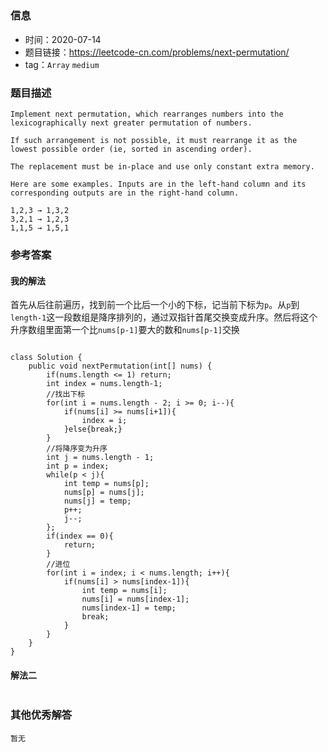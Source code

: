 ## 

### 信息

- 时间：2020-07-14
- 题目链接：https://leetcode-cn.com/problems/next-permutation/
- tag：`Array` `medium`

### 题目描述

```
Implement next permutation, which rearranges numbers into the lexicographically next greater permutation of numbers.

If such arrangement is not possible, it must rearrange it as the lowest possible order (ie, sorted in ascending order).

The replacement must be in-place and use only constant extra memory.

Here are some examples. Inputs are in the left-hand column and its corresponding outputs are in the right-hand column.

1,2,3 → 1,3,2
3,2,1 → 1,2,3
1,1,5 → 1,5,1
```

### 参考答案

#### 我的解法
首先从后往前遍历，找到前一个比后一个小的下标，记当前下标为`p`。从`p`到`length-1`这一段数组是降序排列的，通过双指针首尾交换变成升序。然后将这个升序数组里面第一个比`nums[p-1]`要大的数和`nums[p-1]`交换
```

class Solution {
    public void nextPermutation(int[] nums) {
        if(nums.length <= 1) return;
        int index = nums.length-1;
        //找出下标
        for(int i = nums.length - 2; i >= 0; i--){
            if(nums[i] >= nums[i+1]){
                index = i;
            }else{break;}
        }
        //将降序变为升序
        int j = nums.length - 1;
        int p = index;
        while(p < j){
            int temp = nums[p];
            nums[p] = nums[j];
            nums[j] = temp;
            p++;
            j--;
        };
        if(index == 0){
            return;
        }
        //进位
        for(int i = index; i < nums.length; i++){
            if(nums[i] > nums[index-1]){
                int temp = nums[i];
                nums[i] = nums[index-1];
                nums[index-1] = temp;
                break;
            }
        }
    }
}
```
#### 解法二
```
```

### 其他优秀解答
```
暂无
```